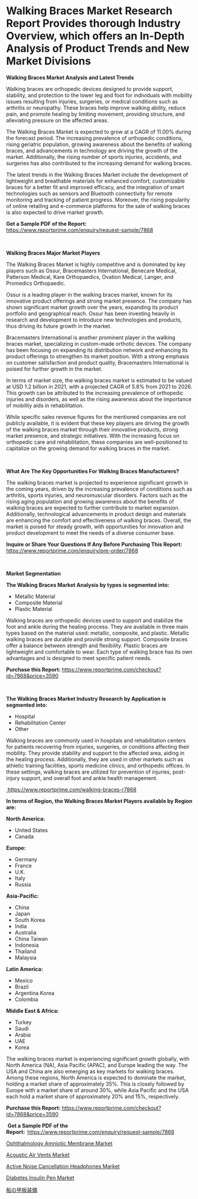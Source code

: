 <p><h1>Walking Braces Market Research Report Provides thorough Industry Overview, which offers an In-Depth Analysis of Product Trends and New Market Divisions</h1></p><p><strong>Walking Braces Market Analysis and Latest Trends</strong></p>
<p><p>Walking braces are orthopedic devices designed to provide support, stability, and protection to the lower leg and foot for individuals with mobility issues resulting from injuries, surgeries, or medical conditions such as arthritis or neuropathy. These braces help improve walking ability, reduce pain, and promote healing by limiting movement, providing structure, and alleviating pressure on the affected areas.</p><p>The Walking Braces Market is expected to grow at a CAGR of 11.00% during the forecast period. The increasing prevalence of orthopedic conditions, rising geriatric population, growing awareness about the benefits of walking braces, and advancements in technology are driving the growth of the market. Additionally, the rising number of sports injuries, accidents, and surgeries has also contributed to the increasing demand for walking braces.</p><p>The latest trends in the Walking Braces Market include the development of lightweight and breathable materials for enhanced comfort, customizable braces for a better fit and improved efficacy, and the integration of smart technologies such as sensors and Bluetooth connectivity for remote monitoring and tracking of patient progress. Moreover, the rising popularity of online retailing and e-commerce platforms for the sale of walking braces is also expected to drive market growth.</p></p>
<p><strong>Get a Sample PDF of the Report:&nbsp;</strong> <a href="https://www.reportprime.com/enquiry/request-sample/7868">https://www.reportprime.com/enquiry/request-sample/7868</a></p>
<p>&nbsp;</p>
<p><strong>Walking Braces Major Market Players</strong></p>
<p><p>The Walking Braces Market is highly competitive and is dominated by key players such as Ossur, Bracemasters International, Benecare Medical, Patterson Medical, Kare Orthopaedics, Ovation Medical, Langer, and Promedics Orthopaedic.</p><p>Ossur is a leading player in the walking braces market, known for its innovative product offerings and strong market presence. The company has shown significant market growth over the years, expanding its product portfolio and geographical reach. Ossur has been investing heavily in research and development to introduce new technologies and products, thus driving its future growth in the market.</p><p>Bracemasters International is another prominent player in the walking braces market, specializing in custom-made orthotic devices. The company has been focusing on expanding its distribution network and enhancing its product offerings to strengthen its market position. With a strong emphasis on customer satisfaction and product quality, Bracemasters International is poised for further growth in the market.</p><p>In terms of market size, the walking braces market is estimated to be valued at USD 1.2 billion in 2021, with a projected CAGR of 5.8% from 2021 to 2026. This growth can be attributed to the increasing prevalence of orthopedic injuries and disorders, as well as the rising awareness about the importance of mobility aids in rehabilitation.</p><p>While specific sales revenue figures for the mentioned companies are not publicly available, it is evident that these key players are driving the growth of the walking braces market through their innovative products, strong market presence, and strategic initiatives. With the increasing focus on orthopedic care and rehabilitation, these companies are well-positioned to capitalize on the growing demand for walking braces in the market.</p></p>
<p>&nbsp;</p>
<p><strong>What Are The Key Opportunities For Walking Braces Manufacturers?</strong></p>
<p><p>The walking braces market is projected to experience significant growth in the coming years, driven by the increasing prevalence of conditions such as arthritis, sports injuries, and neuromuscular disorders. Factors such as the rising aging population and growing awareness about the benefits of walking braces are expected to further contribute to market expansion. Additionally, technological advancements in product design and materials are enhancing the comfort and effectiveness of walking braces. Overall, the market is poised for steady growth, with opportunities for innovation and product development to meet the needs of a diverse consumer base.</p></p>
<p><strong>Inquire or Share Your Questions If Any Before Purchasing This Report:</strong> <a href="https://www.reportprime.com/enquiry/pre-order/7868">https://www.reportprime.com/enquiry/pre-order/7868</a></p>
<p>&nbsp;</p>
<p><strong>Market Segmentation</strong></p>
<p><strong>The Walking Braces Market Analysis by types is segmented into:</strong></p>
<p><ul><li>Metallic Material</li><li>Composite Material</li><li>Plastic Material</li></ul></p>
<p><p>Walking braces are orthopedic devices used to support and stabilize the foot and ankle during the healing process. They are available in three main types based on the material used: metallic, composite, and plastic. Metallic walking braces are durable and provide strong support. Composite braces offer a balance between strength and flexibility. Plastic braces are lightweight and comfortable to wear. Each type of walking brace has its own advantages and is designed to meet specific patient needs.</p></p>
<p><strong>Purchase this Report:&nbsp;</strong><a href="https://www.reportprime.com/checkout?id=7868&price=3590">https://www.reportprime.com/checkout?id=7868&price=3590</a></p>
<p>&nbsp;</p>
<p><strong>The Walking Braces Market Industry Research by Application is segmented into:</strong></p>
<p><ul><li>Hospital</li><li>Rehabilitation Center</li><li>Other</li></ul></p>
<p><p>Walking braces are commonly used in hospitals and rehabilitation centers for patients recovering from injuries, surgeries, or conditions affecting their mobility. They provide stability and support to the affected area, aiding in the healing process. Additionally, they are used in other markets such as athletic training facilities, sports medicine clinics, and orthopedic offices. In these settings, walking braces are utilized for prevention of injuries, post-injury support, and overall foot and ankle health management.</p></p>
<p><a href="https://www.reportprime.com/walking-braces-r7868">&nbsp;https://www.reportprime.com/walking-braces-r7868</a></p>
<p><strong>In terms of Region, the Walking Braces Market Players available by Region are:</strong></p>
<p>
    <p> <strong> North America: </strong>
        <ul>
            <li>United States</li>
            <li>Canada</li>
        </ul>
        </p> 
    <p> <strong> Europe: </strong>
        <ul>
            <li>Germany</li>
            <li>France</li>
            <li>U.K.</li>
            <li>Italy</li>
            <li>Russia</li>
        </ul>
        </p> 
    <p> <strong> Asia-Pacific: </strong>
        <ul>
            <li>China</li>
            <li>Japan</li>
            <li>South Korea</li>
            <li>India</li>
            <li>Australia</li>
            <li>China Taiwan</li>
            <li>Indonesia</li>
            <li>Thailand</li>
            <li>Malaysia</li>
        </ul>
        </p> 
    <p> <strong> Latin America: </strong>
        <ul>
            <li>Mexico</li>
            <li>Brazil</li>
            <li>Argentina Korea</li>
            <li>Colombia</li>
        </ul>
        </p> 
    <p> <strong> Middle East & Africa: </strong>
        <ul>
            <li>Turkey</li>
            <li>Saudi</li>
            <li>Arabia</li>
            <li>UAE</li>
            <li>Korea</li>
        </ul>
    </p>
    </p>
<p><p>The walking braces market is experiencing significant growth globally, with North America (NA), Asia Pacific (APAC), and Europe leading the way. The USA and China are also emerging as key markets for walking braces. Among these regions, North America is expected to dominate the market, holding a market share of approximately 35%. This is closely followed by Europe with a market share of around 30%, while Asia Pacific and the USA each hold a market share of approximately 20% and 15%, respectively.</p></p>
<p><strong>Purchase this Report: </strong><a href="https://www.reportprime.com/checkout?id=7868&price=3590">https://www.reportprime.com/checkout?id=7868&price=3590</a></p>
<p>&nbsp;<strong>Get a Sample PDF of the Report:&nbsp;&nbsp;</strong><a href="https://www.reportprime.com/enquiry/request-sample/7868">https://www.reportprime.com/enquiry/request-sample/7868</a></p>
<p><strong></strong></p>
<p><p><a href="https://github.com/jsmusil/Market-Research-Report-List-3/blob/main/ophthalmology-amniotic-membrane-market.md">Ophthalmology Amniotic Membrane Market</a></p><p><a href="https://issuu.com/reportprime-2/docs/acoustic-air-vents-market-size-2030.pptx">Acoustic Air Vents Market</a></p><p><a href="https://issuu.com/reportprime-2/docs/active-noise-cancellation-headphones-market-size-2">Active Noise Cancellation Headphones Market</a></p><p><a href="https://github.com/bmorecock/Market-Research-Report-List-3/blob/main/diabetes-insulin-pen-market.md">Diabetes Insulin Pen Market</a></p><p><a href="https://github.com/charm854/Market-Research-Report-List-1/blob/main/704820776818.md">船の甲板装備</a></p></p>